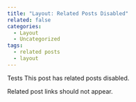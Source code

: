 ```yaml
---
title: "Layout: Related Posts Disabled"
related: false
categories:
  - Layout
  - Uncategorized
tags:
  - related posts
  - layout
---
```


Tests This post has related posts disabled.

Related post links should not appear.

